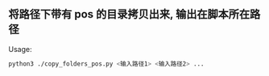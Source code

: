 ## 将路径下带有 pos 的目录拷贝出来, 输出在脚本所在路径    

Usage:   

```bash
python3 ./copy_folders_pos.py <输入路径1> <输入路径2> ...     
```